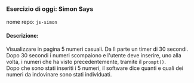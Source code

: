 ### Esercizio di oggi: Simon Says
nome repo: `js-simon`
#### Descrizione:
Visualizzare in pagina 5 numeri casuali. Da lì parte un timer di 30 secondi. <br>
Dopo 30 secondi i numeri scompaiono e l'utente deve inserire, uno alla volta, i numeri che ha visto precedentemente, tramite il `prompt()`. <br>
Dopo che sono stati inseriti i 5 numeri, il software dice quanti e quali dei numeri da indovinare sono stati individuati. <br>